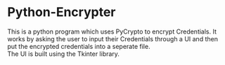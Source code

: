 # Python-Encrypter
This is a python program which uses PyCrypto to encrypt Credentials.
It works by asking the user to input their Credentials through a UI and then put the encrypted credentials into a seperate file.  
The UI is built using the Tkinter library.
